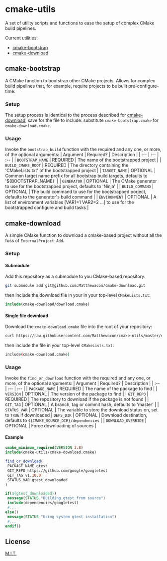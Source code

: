 # cmake-utils
A set of utility scripts and functions to ease the setup of complex CMake build pipelines.

Current utilities:
 - [cmake-bootstrap](https://github.com/Matthewacon/cmake-utils#cmake-bootstrap)
 - [cmake-download](https://github.com/Matthewacon/cmake-utils#cmake-download)

## cmake-bootstrap
A CMake function to bootstrap other CMake projects. Allows for complex build
pipelines that, for example, require projects to be built pre-configure-time.

### Setup
The setup process is identical to the process described for [cmake-download](), save for the
file to include: substitute `cmake-bootstrap.cmake` for `cmake-download.cmake`. 

### Usage
Invoke the `bootstrap_build` function with the required and any one, or more,
of the optional arguments:
| Argument | Required? | Description |
| :-- | :-- | :-- |
| `BOOTSTRAP_NAME` | REQUIRED | The name of the bootstrapped project |
| `BUILD_CMAKE_ROOT` | REQUIRED | The directory containing the 'CMakeLists.txt' of the bootstrapped project |
| `TARGET_NAME` | OPTIONAL | Common target name prefix for all bootstrap build targets, defaults to '${BOOTSTRAP_NAME}' |
| `GENERATOR` | OPTIONAL | The CMake generator to use for the bootstrapped project, defaults to 'Ninja' |
| `BUILD_COMMAND` | OPTIONAL | The build command to use for the bootstrapped porject, defaults to the generator's build command |
| `ENVIRONMENT` | OPTIONAL | A list of environment variables [VAR1=1 VAR2=2 ...] to use for the bootstrapped configure and build tasks |

## cmake-download
A simple CMake function to download a cmake-based project without all the fuss
of `ExternalProject_Add`.

### Setup 
#### Submodule
Add this repository as a submodule to you CMake-based repository:
```sh
git submodule add git@github.com:Matthewacon/cmake-download.git
```
then include the download file in your in your top-level `CMakeLists.txt`:
```cmake
include(cmake-download/download.cmake)
```

#### Single file download
Download the `cmake-download.cmake` file into the root of your repository:
```sh
curl https://raw.githubusercontent.com/Matthewacon/cmake-utils/master/cmake-download.cmake -o cmake-download.cmake -s
```
then include the file in your top-level `CMakeLists.txt`:
```sh
include(cmake-download.cmake)
```

### Usage
Invoke the `find_or_download` function with the required and any one, or
more, of the optional arguments:
| Argument | Required? | Description |
| :-- | :-- | :-- |
| `PACKAGE_NAME` | REQUIRED | The name of the package to find |
| `VERSION` | OPTIONAL | The version of the package to find |
| `GIT_REPO` | REQUIRED | The repository to download if the package is not found |
| `GIT_TAG` | OPTIONAL | A branch, tag or commit hash, defaults to 'master' |
| `STATUS_VAR` | OPTIONAL | The variable to store the download status on, set to `TRUE` if downloaded 
| `DEPS_DIR` | OPTIONAL | Download destination, defaults to `${CMAKE_SOURCE_DIR}/dependencies` |
| `DOWNLOAD_OVERRIDE` | OPTIONAL | Force downloading of sources |

#### Example
```cmake
cmake_minimum_required(VERSION 3.8)
include(cmake-utils/cmake-download.cmake)

find_or_download(
 PACKAGE_NAME gtest
 GIT_REPO https://github.com/google/googletest
 GIT_TAG v1.10.0
 STATUS_VAR gtest_downloaded
)

if(${gtest_downloaded})
 message(STATUS "Building gtest from source")
 include(dependencies/googletest)
 #...
else()
 message(STATUS "Using system gtest installation")
 #...
endif()
```

## License
[M.I.T.](https://github.com/Matthewacon/cmake-utils/blob/master/LICENSE)
